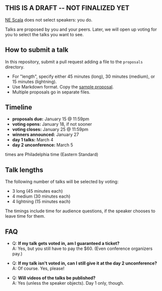 ## THIS IS A DRAFT -- NOT FINALIZED YET

[NE Scala](http://nescala.org) does not select speakers:
you do.

Talks are proposed by you and your peers. Later, we will open up
voting for you to select the talks you want to see.

## How to submit a talk

In this repository, submit a pull request adding a file to the
`proposals` directory.

* For "length", specify either 45 minutes (long), 30 minutes (medium), or 15 minutes (lightning).
* Use Markdown format. Copy the [sample proposal](https://github.com/nescalas/proposals-2016/blob/master/proposals/sample-proposal.md).
* Multiple proposals go in separate files.

## Timeline

* **proposals due:** January 15 @ 11:59pm
* **voting opens:** January 18, if not sooner
* **voting closes:** January 25 @ 11:59pm
* **winners announced:** January 27
* **day 1 talks:** March 4
* **day 2 unconference:** March 5

times are Philadelphia time (Eastern Standard)

## Talk lengths

The following number of talks will be selected by voting:

* 3 long (45 minutes each)
* 4 medium (30 minutes each)
* 4 lightning (15 minutes each)

The timings include time for audience questions, if the speaker chooses to
leave time for them.

## FAQ

* Q: **If my talk gets voted in, am I guaranteed a ticket?**  
A: Yes, but you still have to pay the $60. (Even conference organizers pay.)

* Q: **If my talk isn't voted in, can I still give it at the day 2 unconference?**  
A: Of course. Yes, please!

* Q: **Will videos of the talks be published?**  
A: Yes (unless the speaker objects). Day 1 only, though.
